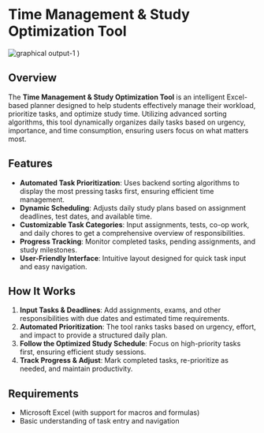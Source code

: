# Time Management & Study Optimization Tool

![graphical output-1](https://github.com/user-attachments/assets/436624d4-b105-496d-8199-27d8edb39bff)
)


## Overview
The **Time Management & Study Optimization Tool** is an intelligent Excel-based planner designed to help students effectively manage their workload, prioritize tasks, and optimize study time. Utilizing advanced sorting algorithms, this tool dynamically organizes daily tasks based on urgency, importance, and time consumption, ensuring users focus on what matters most.

## Features
- **Automated Task Prioritization**: Uses backend sorting algorithms to display the most pressing tasks first, ensuring efficient time management.
- **Dynamic Scheduling**: Adjusts daily study plans based on assignment deadlines, test dates, and available time.
- **Customizable Task Categories**: Input assignments, tests, co-op work, and daily chores to get a comprehensive overview of responsibilities.
- **Progress Tracking**: Monitor completed tasks, pending assignments, and study milestones.
- **User-Friendly Interface**: Intuitive layout designed for quick task input and easy navigation.

## How It Works
1. **Input Tasks & Deadlines**: Add assignments, exams, and other responsibilities with due dates and estimated time requirements.
2. **Automated Prioritization**: The tool ranks tasks based on urgency, effort, and impact to provide a structured daily plan.
3. **Follow the Optimized Study Schedule**: Focus on high-priority tasks first, ensuring efficient study sessions.
4. **Track Progress & Adjust**: Mark completed tasks, re-prioritize as needed, and maintain productivity.

## Requirements
- Microsoft Excel (with support for macros and formulas)
- Basic understanding of task entry and navigation

